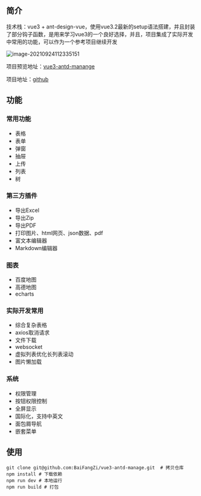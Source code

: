 

## 简介

技术栈：vue3 + ant-design-vue，使用vue3.2最新的setup语法搭建，并且封装了部分钩子函数，是用来学习vue3的一个良好选择，并且，项目集成了实际开发中常用的功能，可以作为一个参考项目继续开发

![image-20210924112335151](https://gitee.com/baifangzi/blogimage/raw/master/img/20210924112336.png)

项目预览地址：[vue3-antd-manange](https://baifangzi.gitee.io/vue3-antd-manage/dashboard)

项目地址：[github](https://github.com/BaiFangZi/vue3-antd-manage)

## 功能

### 常用功能

 - 表格
 - 表单
 - 弹窗
 - 抽屉
 - 上传
 - 列表
 - 树

### 第三方插件

 - 导出Excel
 - 导出Zip
 - 导出PDF
 - 打印图片、html网页、json数据、pdf
 - 富文本编辑器
 - Markdown编辑器

### 图表

 - 百度地图
 - 高德地图
 - echarts

### 实际开发常用

 - 综合复杂表格
 - axios取消请求
 - 文件下载
 - websocket
 - 虚拟列表优化长列表滚动
 - 图片懒加载

### 系统

 - 权限管理
 - 按钮权限控制
 - 全屏显示
 - 国际化，支持中英文
 - 面包屑导航
 - 嵌套菜单
<!--  -->
## 使用

~~~shell
git clone git@github.com:BaiFangZi/vue3-antd-manage.git  # 拷贝仓库
npm install # 下载依赖
npm run dev # 本地运行
npm run build # 打包
~~~







